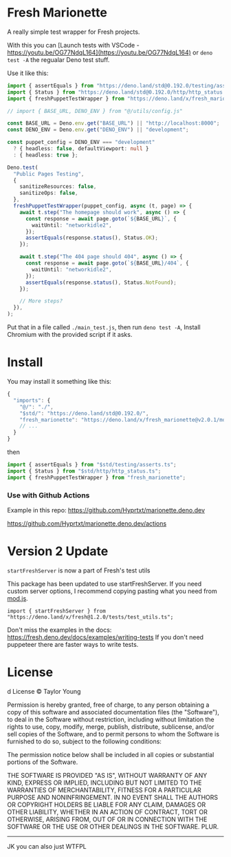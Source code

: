 # Fresh Marionette

A really simple test wrapper for Fresh projects.

With this you can
[Launch tests with VSCode - https://youtu.be/OG77NdqL164](https://youtu.be/OG77NdqL164)
or `deno test -A` the regualar Deno test stuff.

Use it like this:

```ts
import { assertEquals } from "https://deno.land/std@0.192.0/testing/asserts.ts";
import { Status } from "https://deno.land/std@0.192.0/http/http_status.ts";
import { freshPuppetTestWrapper } from "https://deno.land/x/fresh_marionette@v2.0.1/mod.js";

// import { BASE_URL, DENO_ENV } from "@/utils/config.js"

const BASE_URL = Deno.env.get("BASE_URL") || "http://localhost:8000";
const DENO_ENV = Deno.env.get("DENO_ENV") || "development";

const puppet_config = DENO_ENV === "development"
  ? { headless: false, defaultViewport: null }
  : { headless: true };

Deno.test(
  "Public Pages Testing",
  {
    sanitizeResources: false,
    sanitizeOps: false,
  },
  freshPuppetTestWrapper(puppet_config, async (t, page) => {
    await t.step("The homepage should work", async () => {
      const response = await page.goto(`${BASE_URL}`, {
        waitUntil: "networkidle2",
      });
      assertEquals(response.status(), Status.OK);
    });

    await t.step("The 404 page should 404", async () => {
      const response = await page.goto(`${BASE_URL}/404`, {
        waitUntil: "networkidle2",
      });
      assertEquals(response.status(), Status.NotFound);
    });

    // More steps?
  }),
);
```

Put that in a file called `./main_test.js`, then run `deno test -A`, Install
Chromium with the provided script if it asks.

# Install

You may install it something like this:

```ts
{
  "imports": {
    "@/": "./",
    "$std/": "https://deno.land/std@0.192.0/",
    "fresh_marionette": "https://deno.land/x/fresh_marionette@v2.0.1/mod.js",
    // ...
  }
}
```

then

```ts
import { assertEquals } from "$std/testing/asserts.ts";
import { Status } from "$std/http/http_status.ts";
import { freshPuppetTestWrapper } from "fresh_marionette";
```

### Use with Github Actions

Example in this repo: https://github.com/Hyprtxt/marionette.deno.dev

https://github.com/Hyprtxt/marionette.deno.dev/actions

# Version 2 Update

`startFreshServer` is now a part of Fresh's test utils

This package has been updated to use startFreshServer. If you need custom server
options, I recommend copying pasting what you need from
[mod.js](https://deno.land/x/fresh_marionette@v2.0.1/mod.js?source).

`import { startFreshServer } from "https://deno.land/x/fresh@1.2.0/tests/test_utils.ts";`

Don't miss the examples in the docs:
https://fresh.deno.dev/docs/examples/writing-tests If you don't need puppeteer
there are faster ways to write tests.

# License

d License © Taylor Young

Permission is hereby granted, free of charge, to any person obtaining a copy of
this software and associated documentation files (the "Software"), to deal in
the Software without restriction, including without limitation the rights to
use, copy, modify, merge, publish, distribute, sublicense, and/or sell copies of
the Software, and to permit persons to whom the Software is furnished to do so,
subject to the following conditions:

The permission notice below shall be included in all copies or substantial
portions of the Software.

THE SOFTWARE IS PROVIDED "AS IS", WITHOUT WARRANTY OF ANY KIND, EXPRESS OR
IMPLIED, INCLUDING BUT NOT LIMITED TO THE WARRANTIES OF MERCHANTABILITY, FITNESS
FOR A PARTICULAR PURPOSE AND NONINFRINGEMENT. IN NO EVENT SHALL THE AUTHORS OR
COPYRIGHT HOLDERS BE LIABLE FOR ANY CLAIM, DAMAGES OR OTHER LIABILITY, WHETHER
IN AN ACTION OF CONTRACT, TORT OR OTHERWISE, ARISING FROM, OUT OF OR IN
CONNECTION WITH THE SOFTWARE OR THE USE OR OTHER DEALINGS IN THE SOFTWARE. PLUR.

---

JK you can also just WTFPL
